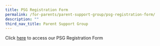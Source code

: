 ```yaml
---
title: PSG Registration Form
permalink: /for-parents/parent-support-group/psg-registration-form/
description: ""
third_nav_title: Parent Support Group
---
```

Click [here](https://forms.office.com/Pages/ResponsePage.aspx?id=3hIvO1RNC0mQj9wmuRJE3Jsik5SMRopNiMQw7sSQ4y1URDQ0VlIxOVlJQUM0R0FKS0lTWDVUVE9NSi4u) to access our PSG Registration Form